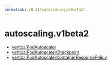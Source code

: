 ```yaml
---
permalink: /0.11/autoscaling/v1beta2/
---
```


# autoscaling.v1beta2



* [verticalPodAutoscaler](verticalPodAutoscaler.md)
* [verticalPodAutoscalerCheckpoint](verticalPodAutoscalerCheckpoint.md)
* [verticalPodAutoscalerContainerResourcePolicy](verticalPodAutoscalerContainerResourcePolicy.md)